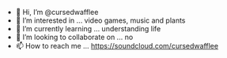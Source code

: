 - 👋 Hi, I’m @cursedwafflee
- 👀 I’m interested in ... video games, music and plants
- 🌱 I’m currently learning ... understanding life
- 💞️ I’m looking to collaborate on ... no
- 📫 How to reach me ... https://soundcloud.com/cursedwafflee

<!---
cursedwafflee/cursedwafflee is a ✨ special ✨ repository because its `README.md` (this file) appears on your GitHub profile.
You can click the Preview link to take a look at your changes.
--->
